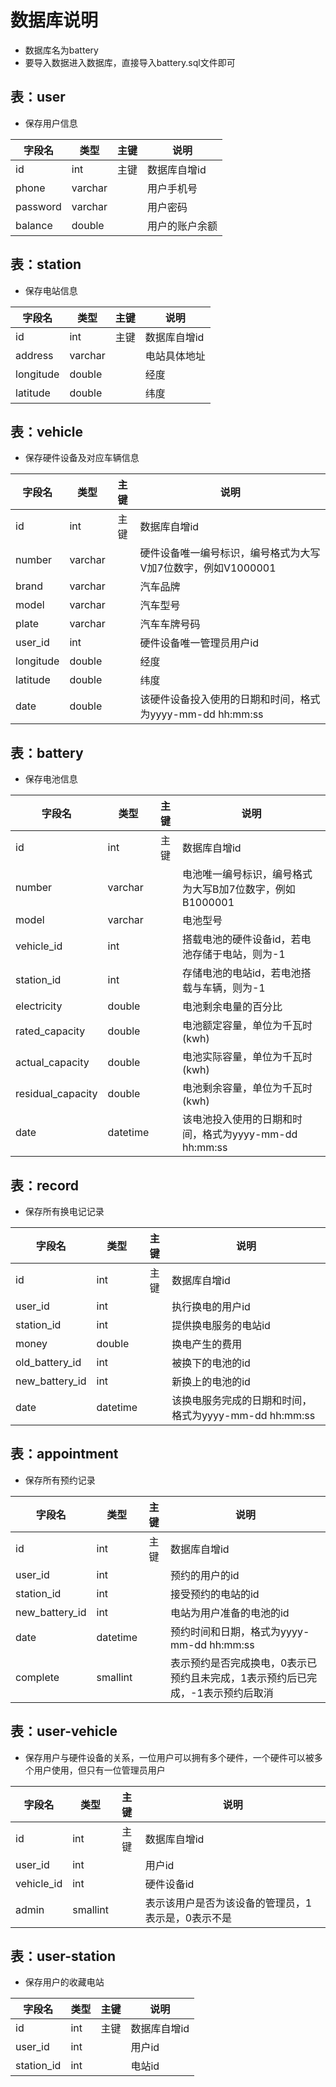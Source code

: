# 数据库说明
- 数据库名为battery
- 要导入数据进入数据库，直接导入battery.sql文件即可

## 表：user
- 保存用户信息

|字段名|类型|主键|说明|
|---|---|:---:|---|
|id|int|主键|数据库自增id|
|phone|varchar| |用户手机号|
|password|varchar| |用户密码|
|balance|double| |用户的账户余额|

## 表：station
- 保存电站信息

|字段名|类型|主键|说明|
|---|---|:---:|---|
|id|int|主键|数据库自增id|
|address|varchar| | 电站具体地址|
|longitude|double| |经度|
|latitude|double| |纬度|

## 表：vehicle
- 保存硬件设备及对应车辆信息

|字段名|类型|主键|说明|
|---|---|:---:|---|
|id|int|主键|数据库自增id|
|number|varchar| |硬件设备唯一编号标识，编号格式为大写V加7位数字，例如V1000001|
|brand|varchar| |汽车品牌|
|model|varchar| |汽车型号|
|plate|varchar| |汽车车牌号码|
|user_id|int| |硬件设备唯一管理员用户id|
|longitude|double| |经度|
|latitude|double| |纬度|
|date|double| |该硬件设备投入使用的日期和时间，格式为yyyy-mm-dd hh:mm:ss|

## 表：battery
- 保存电池信息

|字段名|类型|主键|说明|
|---|---|:---:|---|
|id|int|主键|数据库自增id|
|number|varchar| |电池唯一编号标识，编号格式为大写B加7位数字，例如B1000001|
|model|varchar| |电池型号|
|vehicle_id|int| |搭载电池的硬件设备id，若电池存储于电站，则为-1|
|station_id|int| |存储电池的电站id，若电池搭载与车辆，则为-1|
|electricity|double| |电池剩余电量的百分比|
|rated_capacity|double| |电池额定容量，单位为千瓦时(kwh)|
|actual_capacity|double| |电池实际容量，单位为千瓦时(kwh)|
|residual_capacity|double| |电池剩余容量，单位为千瓦时(kwh)|
|date|datetime| |该电池投入使用的日期和时间，格式为yyyy-mm-dd hh:mm:ss|

## 表：record
- 保存所有换电记记录

|字段名|类型|主键|说明|
|---|---|:---:|---|
|id|int|主键|数据库自增id|
|user_id|int| |执行换电的用户id|
|station_id|int| |提供换电服务的电站id|
|money|double| |换电产生的费用|
|old_battery_id|int| |被换下的电池的id|
|new_battery_id|int| |新换上的电池的id|
|date|datetime| |该换电服务完成的日期和时间，格式为yyyy-mm-dd hh:mm:ss|

## 表：appointment
- 保存所有预约记录

|字段名|类型|主键|说明|
|---|---|:---:|---|
|id|int|主键|数据库自增id|
|user_id|int| |预约的用户的id|
|station_id|int| |接受预约的电站的id|
|new_battery_id|int| |电站为用户准备的电池的id|
|date|datetime| |预约时间和日期，格式为yyyy-mm-dd hh:mm:ss|
|complete|smallint| |表示预约是否完成换电，0表示已预约且未完成，1表示预约后已完成，-1表示预约后取消|

## 表：user-vehicle
- 保存用户与硬件设备的关系，一位用户可以拥有多个硬件，一个硬件可以被多个用户使用，但只有一位管理员用户

|字段名|类型|主键|说明|
|---|---|:---:|---|
|id|int|主键|数据库自增id|
|user_id|int| |用户id|
|vehicle_id|int| |硬件设备id|
|admin|smallint| |表示该用户是否为该设备的管理员，1表示是，0表示不是|

## 表：user-station
- 保存用户的收藏电站

|字段名|类型|主键|说明|
|---|---|:---:|---|
|id|int|主键|数据库自增id|
|user_id|int| |用户id|
|station_id|int| |电站id|

